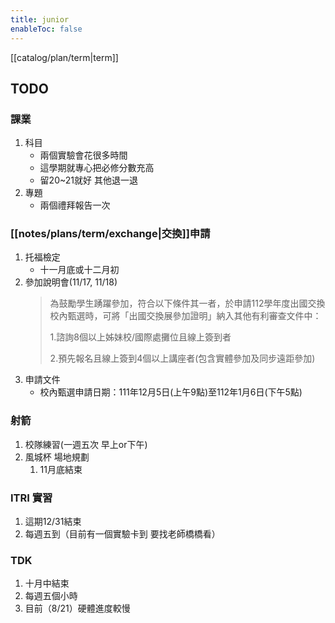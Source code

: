 ```yaml
---
title: junior
enableToc: false
---
```

[[catalog/plan/term|term]]

## TODO
### 課業
1. 科目
	- 兩個實驗會花很多時間 
	- 這學期就專心把必修分數充高
	- 留20~21就好 其他退一退
2. 專題
	- 兩個禮拜報告一次
### [[notes/plans/term/exchange|交換]]申請
1. 托福檢定
	- 十一月底或十二月初
2. 參加說明會(11/17, 11/18)
	> 為鼓勵學生踴躍參加，符合以下條件其一者，於申請112學年度出國交換校內甄選時，可將「出國交換展參加證明」納入其他有利審查文件中：
	>    
	> 1.諮詢8個以上姊妹校/國際處攤位且線上簽到者       
	>    
	> 2.預先報名且線上簽到4個以上講座者(包含實體參加及同步遠距參加)    
3. 申請文件
	- 校內甄選申請日期：111年12月5日(上午9點)至112年1月6日(下午5點)
### 射箭
1. 校隊練習(一週五次 早上or下午)
2. 風城杯 場地規劃
	1. 11月底結束
### ITRI 實習
1. 這期12/31結束 
2. 每週五到（目前有一個實驗卡到 要找老師橋橋看）
### TDK
1. 十月中結束
2. 每週五個小時
3. 目前（8/21）硬體進度較慢